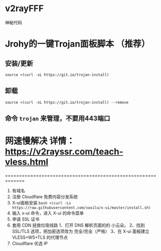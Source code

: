 # v2rayFFF
神秘代码

# Jrohy的一键Trojan面板脚本 （推荐）
## 安装/更新
``source <(curl -sL https://git.io/trojan-install)``

## 卸载
``source <(curl -sL https://git.io/trojan-install) --remove``
## 命令 `trojan` 来管理，不要用443端口


# 网速慢解决 详情：https://v2rayssr.com/teach-vless.html
=============================================================
1. 有域名
2. 注册 Cloudflare 免费内容分发系统
3. X-ui面板安装 ``bash <(curl -Ls https://raw.githubusercontent.com/vaxilu/x-ui/master/install.sh)``
4. 输入 x-ui 命令，进入 X-ui 的命令菜单
5. 申请 SSL 证书
6. 套用 CDN 拯救垃圾线路
  1、打开 DNS 解析页面的的 小云朵。
  2、找到 SSL/TLS 选项，把加密选项改为 完全/完全（严格）
  3、在 X-ui 面板建立 VLESS+WS+TLS 的代理节点
7. Cloudflare 优选 IP
